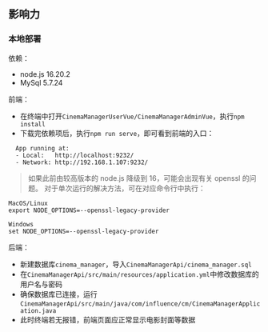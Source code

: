 ## 影响力
### 本地部署
依赖：
- node.js 16.20.2
- MySql 5.7.24

前端：
- 在终端中打开`CinemaManagerUserVue/CinemaManagerAdminVue`，执行`npm install`
- 下载完依赖项后，执行`npm run serve`，即可看到前端的入口：
```
  App running at:
  - Local:   http://localhost:9232/ 
  - Network: http://192.168.1.107:9232/
```
> 如果此前由较高版本的 node.js 降级到 16，可能会出现有关 openssl 的问题。
> 对于单次运行的解决方法，可在对应命令行中执行：
```
MacOS/Linux
export NODE_OPTIONS=--openssl-legacy-provider

Windows
set NODE_OPTIONS=--openssl-legacy-provider
```

后端：
- 新建数据库`cinema_manager`，导入`CinemaManagerApi/cinema_manager.sql`
- 在`CinemaManagerApi/src/main/resources/application.yml`中修改数据库的用户名与密码
- 确保数据库已连接，运行`CinemaManagerApi/src/main/java/com/influence/cm/CinemaManagerApplication.java`
- 此时终端若无报错，前端页面应正常显示电影封面等数据